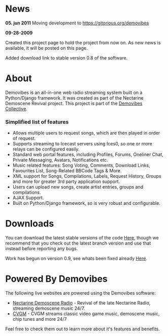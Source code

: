 # News #

**05. jun 2011**
Moving development to https://gitorious.org/demovibes

**09-28-2009**

Created this project page to hold the project from now on. As new news is available, it will be posted on this page.

Added download link to stable version 0.8 of the software.

# About #

Demovibes is an all-in-one web radio streaming system built on a Python/Django framework. It was created as part of the Nectarine Demoscene Revival project. This project is part of the [Demovibes Collective](http://www.demovibes.org/).

### Simplified list of features ###

  * Allows multiple users to request songs, which are then played in order of request.
  * Supports streaming to Icecast servers using Ices0, so one or more relays can be configured easily.
  * Standard web portal features, including Profiles, Forums, Oneliner Chat, Private Messaging, Avatars, Notifications etc.
  * Music related features: Song Voting, Comments, Download Links, Favourites List, Song-Related BBCode Tags & More.
  * XML support for Songs, Compilations, Labels, Request History, Groups and more for greater 3rd party application support.
  * Users can upload new songs, create artist entries, groups and compilations.
  * AJAX Support.
  * Built on Python/Django framework, so is very robust and configurable.

# Downloads #

You can download the latest stable versions of the code [Here](http://code.google.com/p/demovibes/downloads/list), though we recommend that you check out the latest branch version and use that instead before reporting any bugs.

Work has begun on version 0.9, see whats been fixed already [Here](http://code.google.com/p/demovibes/issues/list?can=1&q=status%3AFixed%2CDone%2CVerified%2CRelease0.9).

# Powered By Demovibes #

The following live websites are powered using the Demovibes software:

  * [Nectarine Demoscene Radio](http://www.scenemusic.eu) - Revival of the late Nectarine Radio, streaming demoscene music 24/7.
  * [CVGM](http://www.cvgm.net) - CVGM streams classic video game music, demoscene music, chip tunes and more 24/7

Feel free to check them out to learn more about it's features and benefits.